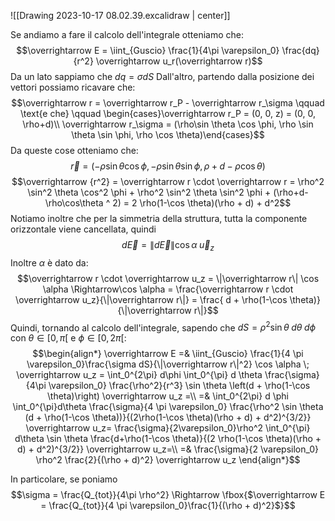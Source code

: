 ![[Drawing 2023-10-17 08.02.39.excalidraw | center]]

Se andiamo a fare il calcolo dell'integrale otteniamo che: $$\overrightarrow E = \iint_{Guscio} \frac{1}{4\pi \varepsilon_0} \frac{dq}{r^2} \overrightarrow u_r(\overrightarrow r)$$
Da un lato sappiamo che $dq = \sigma dS$
Dall'altro, partendo dalla posizione dei vettori possiamo ricavare che: $$\overrightarrow r = \overrightarrow r_P - \overrightarrow r_\sigma \qquad \text{e che} \qquad \begin{cases}\overrightarrow r_P = (0, 0, z) = (0, 0, \rho+d)\\ \overrightarrow r_\sigma = (\rho\sin \theta \cos \phi, \rho \sin \theta \sin \phi, \rho \cos \theta)\end{cases}$$
Da queste cose otteniamo che: $$\overrightarrow r = (- \rho \sin \theta \cos \phi, -\rho \sin \theta\sin \phi, \rho+d- \rho \cos \theta)$$
$$\overrightarrow {r^2} = \overrightarrow r \cdot \overrightarrow r = \rho^2 \sin^2 \theta \cos^2 \phi + \rho^2 \sin^2 \theta \sin^2 \phi + (\rho+d-\rho\cos\theta ^ 2) = 2 \rho(1-\cos \theta)(\rho + d) + d^2$$
Notiamo inoltre che per la simmetria della struttura, tutta la componente orizzontale viene cancellata, quindi $$d \overrightarrow E = \|d \overrightarrow E\| \cos \alpha\; \overrightarrow u_z$$
Inoltre $\alpha$ è dato da: $$\overrightarrow r \cdot \overrightarrow u_z = \|\overrightarrow r\| \cos \alpha \Rightarrow\cos \alpha = \frac{\overrightarrow r \cdot \overrightarrow u_z}{\|\overrightarrow r\|} = \frac{ d + \rho(1-\cos \theta)}{\|\overrightarrow r\|}$$
Quindi, tornando al calcolo dell'integrale, sapendo che $dS = \rho^2 \sin \theta \; d\theta \; d \phi$ con $\theta \in [0, \pi[$ e $\phi \in [0, 2\pi[$: 
$$\begin{align*}
\overrightarrow E =& \iint_{Guscio} \frac{1}{4 \pi \varepsilon_0}\frac{\sigma dS}{\|\overrightarrow r\|^2} \cos \alpha \; \overrightarrow u_z = \int_0^{2\pi} d\phi \int_0^{\pi} d \theta \frac{\sigma}{4\pi \varepsilon_0} \frac{\rho^2}{r^3} \sin \theta \left(d + \rho(1-\cos \theta)\right) \overrightarrow u_z =\\ 
=& \int_0^{2\pi} d \phi \int_0^{\pi}d\theta \frac{\sigma}{4 \pi \varepsilon_0} \frac{\rho^2 \sin \theta (d + \rho(1-\cos \theta))}{(2\rho(1-\cos \theta)(\rho + d) + d^2)^{3/2}} \overrightarrow u_z=  \frac{\sigma}{2\varepsilon_0}\rho^2 \int_0^{\pi} d\theta \sin \theta \frac{d+\rho(1-\cos \theta)}{(2 \rho(1-\cos \theta)(\rho + d) + d^2)^{3/2}} \overrightarrow u_z=\\ 
=& \frac{\sigma}{2 \varepsilon_0} \rho^2 \frac{2}{(\rho + d)^2} \overrightarrow u_z
\end{align*}$$

In particolare, se poniamo $$\sigma = \frac{Q_{tot}}{4\pi \rho^2} \Rightarrow \fbox{$\overrightarrow E = \frac{Q_{tot}}{4 \pi \varepsilon_0}\frac{1}{(\rho + d)^2}$}$$ 